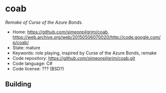 # coab

_Remake of Curse of the Azure Bonds._

- Home: https://github.com/simeonpilgrim/coab, https://web.archive.org/web/20150506070020/http://code.google.com/p/coab/
- State: mature
- Keywords: role playing, inspired by Curse of the Azure Bonds, remake
- Code repository: https://github.com/simeonpilgrim/coab.git
- Code language: C#
- Code license: ??? (BSD?)

## Building
